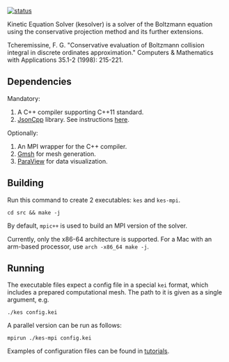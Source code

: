 [![status](https://github.com/olegrog/kesolver/actions/workflows/ubuntu.yml/badge.svg)](https://github.com/olegrog/kesolver/actions/workflows/ubuntu.yml)

Kinetic Equation Solver (kesolver) is a solver of the Boltzmann equation
using the conservative projection method and its further extensions.

Tcheremissine, F. G. "Conservative evaluation of Boltzmann collision integral in discrete
ordinates approximation." Computers & Mathematics with Applications 35.1-2 (1998): 215-221.

## Dependencies

Mandatory:

1. A C++ compiler supporting C++11 standard.
2. [JsonCpp](https://github.com/open-source-parsers/jsoncpp) library.
See instructions [here](JsonCpp/README.md).

Optionally:

1. An MPI wrapper for the C++ compiler.
2. [Gmsh](https://gmsh.info/) for mesh generation.
3. [ParaView](https://www.paraview.org/) for data visualization.

## Building

Run this command to create 2 executables: `kes` and `kes-mpi`.

```shell
cd src && make -j
```

By default, `mpic++` is used to build an MPI version of the solver.

Currently, only the x86-64 architecture is supported.
For a Mac with an arm-based processor, use `arch -x86_64 make -j`.

## Running

The executable files expect a config file in a special `kei` format,
which includes a prepared computational mesh.
The path to it is given as a single argument, e.g.

```shell
./kes config.kei
```

A parallel version can be run as follows:

```shell
mpirun ./kes-mpi config.kei
```

Examples of configuration files can be found in [tutorials](tutorial).
